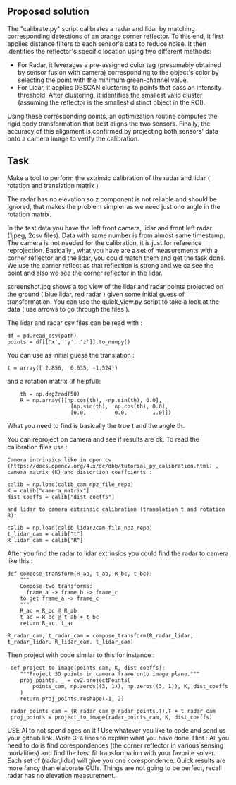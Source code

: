 ## Proposed solution
The "calibrate.py" script calibrates a radar and lidar by matching corresponding detections of an orange corner reflector. To this end, it first applies distance filters to each sensor's data to reduce noise. It then identifies the reflector's specific location using two different methods: 
- For Radar, it leverages a pre-assigned color tag (presumably obtained by sensor fusion with camera) corresponding to the object's color by selecting the point with the minimum green-channel value.
- For Lidar, it applies DBSCAN clustering to points that pass an intensity threshold. After clustering, it identifies the smallest valid cluster (assuming the reflector is the smallest distinct object in the ROI).
<!-- -->
Using these corresponding points, an optimization routine computes the rigid body transformation that best aligns the two sensors. Finally, the accuracy of this alignment is confirmed by projecting both sensors' data onto a camera image to verify the calibration.

## Task 
Make a tool to perform the extrinsic calibration of the radar and lidar ( rotation and translation matrix )

The radar has no elevation so z component is not reliable and should be ignored, that makes the problem simpler as we need just one angle in the rotation matrix.

In the test data you have the left front camera, lidar and front left radar (1jpeg, 2csv files). Data with same number is from almost same timestamp.  The camera is not needed for the calibration, it is just for reference reprojection. Basically , what you have are a set of measurements with a corner reflector and the lidar, you could match them and get the task done. We use the corner reflect as that reflection is strong and we ca see the point and also we see the corner reflector in the lidar.

screenshot.jpg shows a top view of the lidar and radar points projected on the ground ( blue lidar, red radar ) given some initial guess of transformation. You can use the quick_view.py script to take a look at the data ( use arrows to go through the files ).

The lidar and radar csv files can be read with : 

    df = pd.read_csv(path)
    points = df[['x', 'y', 'z']].to_numpy()

You can use as initial guess the translation : 

    t = array([ 2.856,  0.635, -1.524]) 

and a rotation matrix (if helpful):

        th = np.deg2rad(50)
        R = np.array([[np.cos(th), -np.sin(th), 0.0],
                        [np.sin(th),  np.cos(th), 0.0],
                        [0.0,         0.0,        1.0]])

What you need to find is basically the true **t** and the angle **th**.

You can reproject on camera and see if results are ok. To read the calibration files use :

    Camera intrinsics like in open cv (https://docs.opencv.org/4.x/dc/dbb/tutorial_py_calibration.html) , camera matrix (K) and distortion coeffcients : 

    calib = np.load(calib_cam_npz_file_repo)
    K = calib["camera_matrix"]
    dist_coeffs = calib["dist_coeffs"]

    and lidar to camera extrinsic calibration (translation t and rotation R):

    calib = np.load(calib_lidar2cam_file_npz_repo)
    t_lidar_cam = calib["t"]
    R_lidar_cam = calib["R"]

After you find the radar to lidar extrinsics you could find the radar to camera like this :
 
    def compose_transform(R_ab, t_ab, R_bc, t_bc):
        """
        Compose two transforms:
          frame_a -> frame_b -> frame_c
        to get frame_a -> frame_c
        """
        R_ac = R_bc @ R_ab
        t_ac = R_bc @ t_ab + t_bc
        return R_ac, t_ac

    R_radar_cam, t_radar_cam = compose_transform(R_radar_lidar, t_radar_lidar, R_lidar_cam, t_lidar_cam)
  
 Then project with code similar to this for instance :

     def project_to_image(points_cam, K, dist_coeffs):
        """Project 3D points in camera frame onto image plane."""
        proj_points, _ = cv2.projectPoints(
            points_cam, np.zeros((3, 1)), np.zeros((3, 1)), K, dist_coeffs
        )
        return proj_points.reshape(-1, 2)

     radar_points_cam = (R_radar_cam @ radar_points.T).T + t_radar_cam
     proj_points = project_to_image(radar_points_cam, K, dist_coeffs)
    

USE AI to not spend ages on it ! Use whatever you like to code and send us your github link. Write 3-4 lines to explain what you have done.
Hint : All you need to do is find corespondences (the corner reflector in various sensing modalities) and find the best fit transformation with your favorite solver. Each set of (radar,lidar) will give you one corespondence. Quick results are more fancy than elaborate GUIs. Things are not going to be perfect, recall radar has no elevation measurement.  

